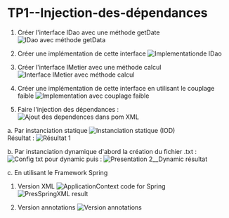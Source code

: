 # TP1--Injection-des-dépendances
1. Créer l'interface IDao avec une méthode getDate
![IDao avec méthode getData](https://github.com/OTHMAN-BENMALEK/Othman_Benmalek_Systemes-Distribuees_TP1/assets/159661363/8f15243b-0f96-4806-9169-1fe0c22c4293)


2. Créer une implémentation de cette interface 
![Implementationde IDao](https://github.com/OTHMAN-BENMALEK/Othman_Benmalek_Systemes-Distribuees_TP1/assets/159661363/c183cbfb-10f4-490b-9b53-bf82853a9388)


3. Créer l'interface IMetier avec une méthode calcul
![Interface IMetier avec méthode calcul](https://github.com/OTHMAN-BENMALEK/Othman_Benmalek_Systemes-Distribuees_TP1/assets/159661363/d73760fa-1077-40da-b5c9-ca62e355fa65)


4. Créer une implémentation de cette interface en utilisant le couplage faible
![Implementation avec couplage faible](https://github.com/OTHMAN-BENMALEK/Othman_Benmalek_Systemes-Distribuees_TP1/assets/159661363/6f87b671-5043-4e93-825c-59cbeade3bc8)


5. Faire l'injection des dépendances :
![Ajout des dependences dans pom XML](https://github.com/OTHMAN-BENMALEK/Othman_Benmalek_Systemes-Distribuees_TP1/assets/159661363/faec00db-bc74-4ac8-b4b3-ddfa0d1fe94d)


a. Par instanciation statique
  ![Instanciation statique (IOD)](https://github.com/OTHMAN-BENMALEK/Othman_Benmalek_Systemes-Distribuees_TP1/assets/159661363/8dc95012-f0c4-4595-8631-426faebfb153)  
Résultat : 
![Résultat 1 ](https://github.com/OTHMAN-BENMALEK/Othman_Benmalek_Systemes-Distribuees_TP1/assets/159661363/0b29e5aa-2166-4022-a96a-95dcf1eb96c3)

  
b. Par instanciation dynamique
d'abord la création du fichier .txt :
![Config txt pour dynamic](https://github.com/OTHMAN-BENMALEK/Othman_Benmalek_Systemes-Distribuees_TP1/assets/159661363/2ccaa96f-1374-44cf-8731-ab181d011130)
puis :
![Presentation 2__Dynamic résultat](https://github.com/OTHMAN-BENMALEK/Othman_Benmalek_Systemes-Distribuees_TP1/assets/159661363/c7304664-7aa4-4b71-8b8b-0aa3ba08fb5d)

  
c. En utilisant le Framework Spring
       
       
   1. Version XML
![ApplicationContext code for Spring](https://github.com/OTHMAN-BENMALEK/Othman_Benmalek_Systemes-Distribuees_TP1/assets/159661363/f90821a9-ad3c-454a-a36d-341a6e141605)
![PresSpringXML result](https://github.com/OTHMAN-BENMALEK/Othman_Benmalek_Systemes-Distribuees_TP1/assets/159661363/7b925e17-d3ef-435e-a509-3328f1cca490)

       
   2. Version annotations
![Version annotations](https://github.com/OTHMAN-BENMALEK/Othman_Benmalek_Systemes-Distribuees_TP1/assets/159661363/1a169dc4-0323-4045-8328-907b3846e7dc)

